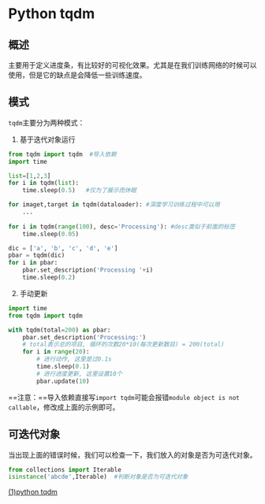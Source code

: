# Python tqdm

## 概述

主要用于定义进度条，有比较好的可视化效果。尤其是在我们训练网络的时候可以使用，但是它的缺点是会降低一些训练速度。

## 模式

`tqdm`主要分为两种模式：

1. 基于迭代对象运行

```python
from tqdm import tqdm  #导入依赖
import time

list=[1,2,3]
for i in tqdm(list):
    time.sleep(0.5)   #仅为了展示而休眠

for imaget,target in tqdm(dataloader): #深度学习训练过程中可以用
    ...
    
for i in tqdm(range(100), desc='Processing'): #desc类似于前面的标签
    time.sleep(0.05)

dic = ['a', 'b', 'c', 'd', 'e']
pbar = tqdm(dic)
for i in pbar:
    pbar.set_description('Processing '+i)
    time.sleep(0.2)
```

2. 手动更新

```python
import time
from tqdm import tqdm

with tqdm(total=200) as pbar:
    pbar.set_description('Processing:')
    # total表示总的项目, 循环的次数20*10(每次更新数目) = 200(total)
    for i in range(20):
        # 进行动作, 这里是过0.1s
        time.sleep(0.1)
        # 进行进度更新, 这里设置10个
        pbar.update(10)
```

==注意：==导入依赖直接写`import tqdm`可能会报错`module object is not callable`，修改成上面的示例即可。

## 可迭代对象

当出现上面的错误时候，我们可以检查一下，我们放入的对象是否为可迭代对象。

```python
from collections import Iterable  
isinstance('abcde',Iterable)  #判断对象是否为可迭代对象
```

[(1)python tqdm](https://zhuanlan.zhihu.com/p/163613814)

